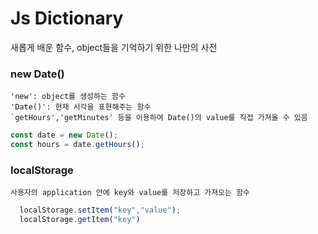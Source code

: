 # Js Dictionary
새롭게 배운 함수, object들을 기억하기 위한 나만의 사전

### new Date()
    'new': object를 생성하는 함수    
    'Date()': 현재 시각을 표현해주는 함수   
    `getHours','getMinutes' 등을 이용하여 Date()의 value를 직접 가져올 수 있음    
```js
const date = new Date();
const hours = date.getHours();
```

### localStorage
    사용자의 application 안에 key와 value를 저장하고 가져오는 함수
```js
  localStorage.setItem("key","value");
  localStorage.getItem("key")
```
